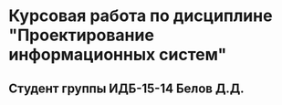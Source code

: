 # Курсовая работа по дисциплине "Проектирование информационных систем"
## Cтудент группы ИДБ-15-14 Белов Д.Д.

